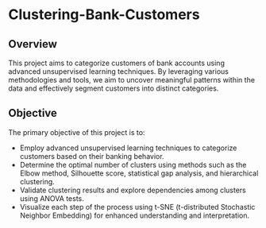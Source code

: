 # Clustering-Bank-Customers

## Overview

This project aims to categorize customers of bank accounts using advanced unsupervised learning techniques. By leveraging various methodologies and tools, we aim to uncover meaningful patterns within the data and effectively segment customers into distinct categories.

## Objective

The primary objective of this project is to:

- Employ advanced unsupervised learning techniques to categorize customers based on their banking behavior.
- Determine the optimal number of clusters using methods such as the Elbow method, Silhouette score, statistical gap analysis, and hierarchical clustering.
- Validate clustering results and explore dependencies among clusters using ANOVA tests.
- Visualize each step of the process using t-SNE (t-distributed Stochastic Neighbor Embedding) for enhanced understanding and interpretation.

